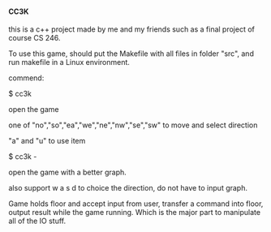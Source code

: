 #### CC3K

this is a c++ project made by me and my friends such as a final project of course CS 246.

To use this game, should put the Makefile with all files in folder "src", and run makefile in a Linux environment. 

commend:

$ cc3k

open the game

one of "no","so","ea","we","ne","nw","se","sw" to move and select direction

"a" and "u" to use item

$ cc3k -

open the game with a better graph.

also support w a s d to choice the direction, do not have to input graph.



Game holds floor and accept input from user, transfer a command into floor, output result while the game running. Which is the major part to manipulate all of the IO stuff. 
